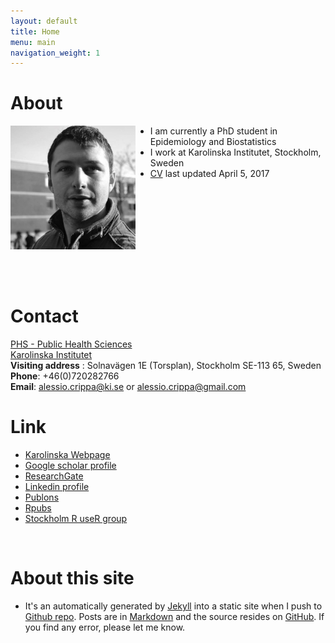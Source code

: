 ```yaml
---
layout: default
title: Home
menu: main
navigation_weight: 1
---
```



About
========


<div>
	<div style="width:200px;float:left;">
		<a href="http://alecri.github.io/downloads/pic/profile.jpg" class="left img"><img src="/downloads/pic/profile.jpg" style="width: 200px;"></a>
	</div>
	<div style="margin-left:200px;">
		<ul>
			<li>I am currently a PhD student in Epidemiology and Biostatistics</li>
			<li>I work at Karolinska Institutet, Stockholm, Sweden</li>
			<li><a href="/downloads/CVPhD.pdf">CV</a> last updated April 5, 2017 </li>
		</ul>
</div>
</div>


<div style="height:150px"></div>


Contact
===============

[PHS - Public Health Sciences](http://ki.se/en/phs/startpage)  
[Karolinska Institutet](http://ki.se/start)  
**Visiting address** :  Solnavägen 1E (Torsplan), Stockholm SE-113 65, Sweden  
**Phone**: 	+46(0)720282766  
**Email**: <a href="mailto:alessio.crippa@ki.se">alessio.crippa<span class="at">@</span>ki.se</a> or
<a href="mailto:alessio.crippa@gmail.com">alessio.crippa<span class="at">@</span>gmail.com</a>  


Link
===============

* [Karolinska Webpage](http://ki.se/en/people/alecri)  
* [Google scholar profile](https://scholar.google.it/citations?user=NLRD9vkAAAAJ&hl=en)
* [ResearchGate](https://www.researchgate.net/profile/Alessio_Crippa)  
* [Linkedin profile](https://www.linkedin.com/in/alessio-crippa-68519475)  
* [Publons](https://publons.com/author/1209057/alessio-crippa#profile)  
* [Rpubs](http://rpubs.com/alecri)  
* [Stockholm R useR group](http://www.meetup.com/StockholmR/)  


&nbsp;

About this site
===============
* It's an automatically generated by
  [Jekyll](https://github.com/jekyll/jekyll) into a static site when
  I push to
  [Github repo](https://github.com/alecri). Posts
  are in [Markdown](http://daringfireball.net/projects/markdown/) and
  the source resides on
  [GitHub](https://github.com/alecri). If
  you find any error, please let me know.
